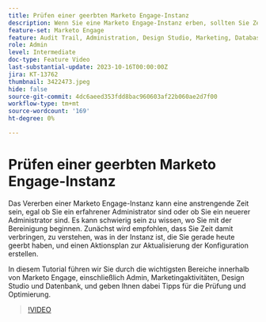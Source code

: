 ```yaml
---
title: Prüfen einer geerbten Marketo Engage-Instanz
description: Wenn Sie eine Marketo Engage-Instanz erben, sollten Sie Zeit damit verbringen, zu verstehen, was sich in der Instanz befindet, und einen Aktionsplan erstellen, um die Konfiguration zu aktualisieren. In diesem Tutorial werden die wichtigsten Bereiche innerhalb von Marketo Engage behandelt, darunter Admin, Marketingaktivitäten, Design Studio und Datenbank. Außerdem erhalten Sie Tipps für die Prüfung und Optimierung.
feature-set: Marketo Engage
feature: Audit Trail, Administration, Design Studio, Marketing, Database
role: Admin
level: Intermediate
doc-type: Feature Video
last-substantial-update: 2023-10-16T00:00:00Z
jira: KT-13762
thumbnail: 3422473.jpeg
hide: false
source-git-commit: 4dc6aeed353fdd8bac960603af22b060ae2d7f00
workflow-type: tm+mt
source-wordcount: '169'
ht-degree: 0%

---
```



# Prüfen einer geerbten Marketo Engage-Instanz

Das Vererben einer Marketo Engage-Instanz kann eine anstrengende Zeit sein, egal ob Sie ein erfahrener Administrator sind oder ob Sie ein neuerer Administrator sind. Es kann schwierig sein zu wissen, wo Sie mit der Bereinigung beginnen. Zunächst wird empfohlen, dass Sie Zeit damit verbringen, zu verstehen, was in der Instanz ist, die Sie gerade heute geerbt haben, und einen Aktionsplan zur Aktualisierung der Konfiguration erstellen.

In diesem Tutorial führen wir Sie durch die wichtigsten Bereiche innerhalb von Marketo Engage, einschließlich Admin, Marketingaktivitäten, Design Studio und Datenbank, und geben Ihnen dabei Tipps für die Prüfung und Optimierung.

>[!VIDEO](https://video.tv.adobe.com/v/3422473/?learn=on)
